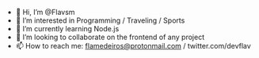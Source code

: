 - 👋 Hi, I’m @Flavsm
- 👀 I’m interested in Programming / Traveling / Sports
- 🌱 I’m currently learning Node.js
- 💞️ I’m looking to collaborate on the frontend of any project
- 📫 How to reach me: flamedeiros@protonmail.com / twitter.com/devflav

<!---
Flavsm/Flavsm is a ✨ special ✨ repository because its `README.md` (this file) appears on your GitHub profile.
You can click the Preview link to take a look at your changes.
--->
